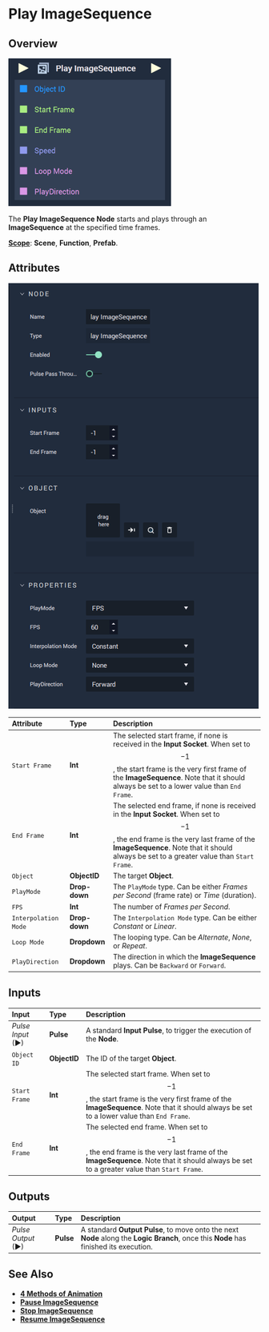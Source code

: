 # Play ImageSequence

## Overview

![The Play ImageSequence Node.](../../../.gitbook/assets/playimagesequenceupdatedimage.png)

The **Play ImageSequence Node** starts and plays through an **ImageSequence** at the specified time frames.

[**Scope**](../../overview.md#scopes): **Scene**, **Function**, **Prefab**.

## Attributes

![The Play ImageSequence Node Attributes.](../../../.gitbook/assets/node-play-imagesequence-attr.png)

| Attribute | Type | Description |
| :--- | :--- | :--- |
| `Start Frame` | **Int** | The selected start frame, if none is received in the **Input Socket**. When set to $$-1$$, the start frame is the very first frame of the **ImageSequence**. Note that it should always be set to a lower value than `End Frame`. |
| `End Frame` | **Int** | The selected end frame, if none is received in the **Input Socket**. When set to $$-1$$, the end frame is the very last frame of the **ImageSequence**. Note that it should always be set to a greater value than `Start Frame`. |
| `Object` | **ObjectID** | The target **Object**. |
| `PlayMode` | **Drop-down** | The `PlayMode` type. Can be either _Frames per Second_ \(frame rate\) or _Time_ \(duration\). |
| `FPS` | **Int** | The number of _Frames per Second_. |
| `Interpolation Mode` | **Drop-down** | The `Interpolation Mode` type. Can be either _Constant_ or _Linear_. |
| `Loop Mode` | **Dropdown** | The looping type. Can be _Alternate_, _None_, or _Repeat_. |
| `PlayDirection` | **Dropdown** | The direction in which the **ImageSequence** plays. Can be `Backward` or `Forward`. |

## Inputs

| Input | Type | Description |
| :--- | :--- | :--- |
| _Pulse Input_ \(►\) | **Pulse** | A standard **Input Pulse**, to trigger the execution of the **Node**. |
| `Object ID` | **ObjectID** | The ID of the target **Object**. |
| `Start Frame` | **Int** | The selected start frame. When set to $$-1$$, the start frame is the very first frame of the **ImageSequence**. Note that it should always be set to a lower value than `End Frame`. |
| `End Frame` | **Int** | The selected end frame. When set to $$-1$$, the end frame is the very last frame of the **ImageSequence**. Note that it should always be set to a greater value than `Start Frame`. |

## Outputs

| Output | Type | Description |
| :--- | :--- | :--- |
| _Pulse Output_ \(►\) | **Pulse** | A standard **Output Pulse**, to move onto the next **Node** along the **Logic Branch**, once this **Node** has finished its execution. |

## See Also

* [**4 Methods of Animation**](https://docs.incari.com/incari-studio/v/2021.4/demo-projects/4-methods-of-animation#3.-image-sequence)
* [**Pause ImageSequence**](pauseimagesequence.md)
* [**Stop ImageSequence**](stopimagesequence.md)
* [**Resume ImageSequence**](resumeimagesequence.md)

